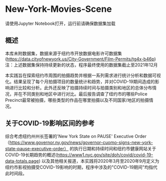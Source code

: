 # New-York-Movies-Scene 

请使用Jupyter Notebook打开，运行前请确保数据集加载

## 概述  
本库未附数据集，数据来源于纽约市开放数据电影许可数据集(https://data.cityofnewyork.us/City-Government/Film-Permits/tg4x-b46p)  
注：上述数据集保持持续更新的状态，程序最终使用的数据集截止至2021年12月
 
本实践旨在探索纽约市周围的拍摄趋势并根据一系列需求进行统计分析和数据可视化。结果呈现了每个月拍摄项目的数量统计和趋势，并对COVID-19期间造成的影响进行比较和分析。此外还反映了拍摄持续时间与拍摄类别和地区的总体分布情况，并在不同类别和地区中进行对比。最后报告调查了纽约市的哪些Police Precinct最常被拍摄，哪些类型的作品在哪里拍摄以及不同国家/地区的拍摄情况。

## 关于COVID-19影响区间的参考 
综合考虑纽约州州长签署的'New York State on PAUSE' Executive Order（https://www.governor.ny.gov/news/governor-cuomo-signs-new-york-state-pause-executive-order） 的执行日期和持续时间和纽约市健康网站关于COVID-19长期趋势的概述(https://www1.nyc.gov/site/doh/covid/covid-19-data-totals.page) 以及其他相关报道，本实践将2020年3月至2020年9月定义为纽约市影视拍摄受COVID-19影响的时期，程序中涉及的"COVID-19期间"均指代此时间段。  

